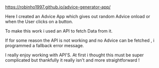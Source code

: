 https://robinho1997.github.io/advice-generator-app/

Here I created an Advice App which gives out random Advice onload or when the User clicks on a button.

To make this work i used an API to fetch Data from it. 

If for some reason the API is not working and no Advice can be fetched , i programmed a fallback error message.

I really enjoy working with API'S. At first i thought this must be super complicated but thankfully it really isn't and more straightforward !
